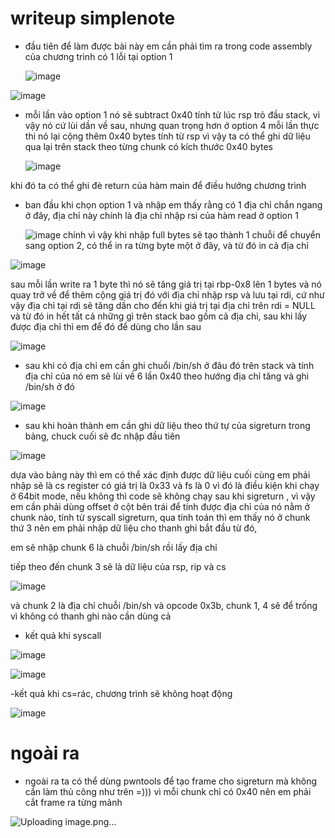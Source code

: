 # writeup simplenote 

- đầu tiên để làm được bài này em cần phải tìm ra trong code assembly của chương trình có 1 lỗi tại option 1

  ![image](https://github.com/antkss/training_task/assets/88892713/82e2a57f-40e2-4f5c-b96b-f0bbc6d20554)


![image](https://github.com/antkss/training_task/assets/88892713/73b59320-f6b6-45b5-b763-d6254294e764)

- mỗi lần vào option 1 nó sẽ subtract 0x40 tính từ lúc rsp trỏ đầu stack, vì vậy nó cứ lùi dần về sau, nhưng quan trọng hơn ở option 4 mỗi lần thực thi nó lại cộng thêm 0x40 bytes tính từ rsp vì vậy ta có thể ghi dữ liệu qua lại trên stack theo từng chunk có kích thước 0x40 bytes

  ![image](https://github.com/antkss/training_task/assets/88892713/92c93884-93b7-47b2-b061-02517a01784c)

khi đó ta có thể ghi đè return của hàm main để điều hướng chương trình 

- ban đầu khi chọn option 1 và nhập em thấy rằng có 1 địa chỉ chắn ngang ở đây, địa chỉ này chính là địa chỉ nhập rsi của hàm read ở option 1

  ![image](https://github.com/antkss/training_task/assets/88892713/1df8136e-1306-476b-8bb3-0680f7086c7f)
  chính vì vậy khi nhập full bytes sẽ tạo thành 1 chuỗi để chuyển sang option 2, có thể in ra từng byte một ở đây, và từ đó in cả địa chỉ

![image](https://github.com/antkss/training_task/assets/88892713/578525c8-2a21-4766-b37d-c2c5f165ce99)

sau mỗi lần write ra 1 byte thì nó sẽ tăng giá trị tại rbp-0x8 lên 1 bytes và nó quay trở về để thêm cộng giá trị đó với địa chỉ nhập rsp và lưu tại rdi, cứ như vậy địa chỉ tại rdi sẽ tăng dần cho đến khi giá trị tại địa chỉ trên rdi = NULL và từ đó in hết tất cả những gì trên stack bao gồm cả địa chỉ, sau khi lấy được địa chỉ thì em để đó để dùng cho lần sau 

![image](https://github.com/antkss/training_task/assets/88892713/f5fb830a-dd6f-44dd-9ad4-4823fac42eb2)



- sau khi có địa chỉ em cần ghi chuổi /bin/sh ở đâu đó trên stack và tính địa chỉ của nó
em sẽ lùi về 6 lần 0x40 theo hướng địa chỉ tăng và ghi /bin/sh ở đó 

![image](https://github.com/antkss/training_task/assets/88892713/ab163d63-a092-46cd-8a8c-036640e545ed)

- sau khi hoàn thành em cần ghi dữ liệu theo thứ tự của sigreturn trong bảng, chuck cuối sẽ đc nhập đầu tiên

![image](https://github.com/antkss/training_task/assets/88892713/2b52d510-94a2-4419-9a8b-839bf7ee78a0)

dựa vào bảng này thì em có thể xác định được dữ liệu cuối cùng em phải nhập sẽ là cs register có giá trị là 0x33 và fs là 0 vì đó là điều kiện khi chạy ở 64bit mode, nếu không thì code sẽ không chạy sau khi sigreturn , vì vậy em cần phải dùng offset ở cột bên trái để tính được địa chỉ của nó nằm ở chunk nào, tính từ syscall sigreturn, qua tính toán thì em thấy nó ở chunk thứ 3 nên em phải nhập dữ liệu cho thanh ghi bắt đầu từ đó,

em sẽ nhập chunk 6 là chuỗi /bin/sh rồi lấy địa chỉ 

tiếp theo đến chunk 3 sẽ là dữ liệu của rsp, rip và cs 

![image](https://github.com/antkss/training_task/assets/88892713/c9f122dc-7e09-4563-ba23-60439a62c534)

và chunk 2 là địa chỉ chuỗi /bin/sh và opcode 0x3b, chunk 1, 4 sẽ để trống vì không có thanh ghi nào cần dùng cả



- kết quả khi syscall

![image](https://github.com/antkss/training_task/assets/88892713/757fb2be-eb98-43bc-a790-298c2038fa8e)

![image](https://github.com/antkss/training_task/assets/88892713/01ceaaa7-5241-4802-8662-1559a14ce27a)



-kết quả khi cs=rác, chương trình sẽ không hoạt động 

![image](https://github.com/antkss/training_task/assets/88892713/14c36e8b-d8b3-428b-ac8d-3ac51a865857)

# ngoài ra 
- ngoài ra ta có thể dùng pwntools để tạo frame cho sigreturn mà không cần làm thủ công như trên =))) vì mỗi chunk chỉ có 0x40 nên em phải cắt frame ra từng mảnh

![Uploading image.png…]()
